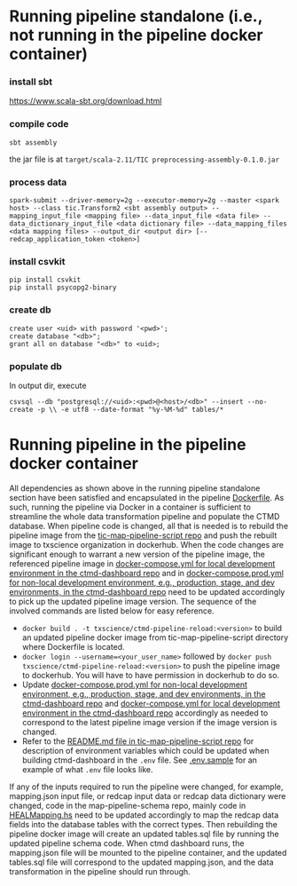 # Running pipeline standalone (i.e., not running in the pipeline docker container)

### install sbt

https://www.scala-sbt.org/download.html

### compile code
```
sbt assembly
```
the jar file is at `target/scala-2.11/TIC preprocessing-assembly-0.1.0.jar`

### process data

```
spark-submit --driver-memory=2g --executor-memory=2g --master <spark host> --class tic.Transform2 <sbt assembly output> --mapping_input_file <mapping file> --data_input_file <data file> --data_dictionary_input_file <data dictionary file> --data_mapping_files <data mapping files> --output_dir <output dir> [--redcap_application_token <token>]
```

### install csvkit

```
pip install csvkit
pip install psycopg2-binary
```

### create db

```
create user <uid> with password '<pwd>';
create database "<db>";
grant all on database "<db>" to <uid>;
```

### populate db
In output dir, execute

```
csvsql --db "postgresql://<uid>:<pwd>@<host>/<db>" --insert --no-create -p \\ -e utf8 --date-format "%y-%M-%d" tables/*
```

# Running pipeline in the pipeline docker container
All dependencies as shown above in the running pipeline standalone section have been satisfied and encapsulated in the pipeline 
[Dockerfile](https://github.com/RENCI/tic-map-pipeline-script/blob/master/Dockerfile). As such, running the pipeline via 
Docker in a container is sufficient to streamline the whole data transformation pipeline and populate the CTMD database. When 
pipeline code is changed, all that is needed is to rebuild the pipeline image from the [tic-map-pipeline-script repo](https://github.com/RENCI/tic-map-pipeline-script)
and push the rebuilt image to txscience organization in dockerhub. When the code changes are significant enough to warrant a new version of the pipeline image, 
the referenced pipeline image in [docker-compose.yml for local development environment in the ctmd-dashboard repo](https://github.com/RENCI/ctmd-dashboard/blob/master/docker-compose.yml#L19) 
and in [docker-compose.prod.yml for non-local development environment, e.g., production, stage, and dev environments, in the ctmd-dashboard repo](https://github.com/RENCI/ctmd-dashboard/blob/master/docker-compose.prod.yml)
need to be updated accordingly to pick up the updated pipeline image version. The sequence of the involved commands are listed below for easy reference.

- `docker build . -t txscience/ctmd-pipeline-reload:<version>` to build an updated pipeline docker image from tic-map-pipeline-script directory where Dockerfile is located.
- `docker login --username=<your_user_name>` followed by `docker push txscience/ctmd-pipeline-reload:<version>` to push the pipeline image to dockerhub. You will have to have permission in dockerhub to do so.
- Update [docker-compose.prod.yml for non-local development environment, e.g., production, stage, and dev environments, in the ctmd-dashboard repo](https://github.com/RENCI/ctmd-dashboard/blob/master/docker-compose.prod.yml) and [docker-compose.yml for local development environment in the ctmd-dashboard repo](https://github.com/RENCI/ctmd-dashboard/blob/master/docker-compose.yml#L19)
accordingly as needed to correspond to the latest pipeline image version if the image version is changed.
- Refer to the [README.md file in tic-map-pipeline-script repo](https://github.com/RENCI/tic-map-pipeline-script/blob/master/README.md) for description of environment variables which could be updated 
when building ctmd-dashboard in the `.env` file. See [.env.sample](https://github.com/RENCI/ctmd-dashboard/blob/master/.env.sample) for an example of what `.env` file looks like. 

If any of the inputs required to run the pipeline were changed, for example, mapping.json input file, or redcap input data or redcap data dictionary were changed, 
code in the map-pipeline-schema repo, mainly code in [HEALMapping.hs](https://github.com/RENCI/map-pipeline-schema/blob/a97997eb66824875afaf6b99f479a6968e4035c9/src/PMD/HEALMapping.hs) 
need to be updated accordingly to map the redcap data fields into the database tables with the correct types. Then rebuilding the pipeline docker image will create an updated 
tables.sql file by running the updated pipeline schema code. When ctmd dashboard runs, the mapping.json file will be mounted to the pipeline container, and the updated tables.sql file 
will correspond to the updated mapping.json, and the data transformation in the pipeline should run through. 
 

